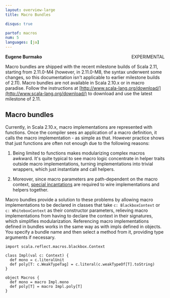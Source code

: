 ```yaml
---
layout: overview-large
title: Macro Bundles

disqus: true

partof: macros
num: 5
languages: [ja]
---
```

<span class="label warning" style="float: right;">EXPERIMENTAL</span>

**Eugene Burmako**

Macro bundles are shipped with the recent milestone builds of Scala 2.11, starting from 2.11.0-M4 (however, in 2.11.0-M8, the syntax underwent some changes, so this documentation isn't applicable to earlier milestone builds of 2.11). Macro bundles are not available in Scala 2.10.x or in macro paradise. Follow the instructions at [http://www.scala-lang.org/download/](http://www.scala-lang.org/download/) to download and use the latest milestone of 2.11.

## Macro bundles

Currently, in Scala 2.10.x, macro implementations are represented with functions. Once the compiler sees an application of a macro definition,
it calls the macro implementation - as simple as that. However practice shows that just functions are often not enough due to the
following reasons:

1. Being limited to functions makes modularizing complex macros awkward. It's quite typical to see macro logic concentrate in helper
traits outside macro implementations, turning implementations into trivial wrappers, which just instantiate and call helpers.

2. Moreover, since macro parameters are path-dependent on the macro context, [special incantations](/overviews/macros/overview.html#writing_bigger_macros) are required to wire implementations and helpers together.

Macro bundles provide a solution to these problems by allowing macro implementations to be declared in classes that take
`c: BlackboxContext` or `c: WhiteboxContext` as their constructor parameters, relieving macro implementations from having
to declare the context in their signatures, which simplifies modularization. Referencing macro implementations defined in bundles
works in the same way as with impls defined in objects. You specify a bundle name and then select a method from it,
providing type arguments if necessary.

    import scala.reflect.macros.blackbox.Context

    class Impl(val c: Context) {
      def mono = c.literalUnit
      def poly[T: c.WeakTypeTag] = c.literal(c.weakTypeOf[T].toString)
    }

    object Macros {
      def mono = macro Impl.mono
      def poly[T] = macro Impl.poly[T]
    }
